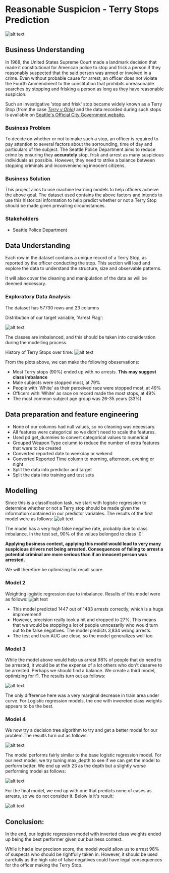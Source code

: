 # Reasonable Suspicion - Terry Stops Prediction  
![alt text](/Assets/traffic-polic-stop.jpg "Traffic Police Stop")

## Business Understanding 
In 1968, the United States Supreme Court made a landmark decision that made it constitutional for American police to stop and frisk a person if they reasonably suspected that the said person was armed or involved in a crime. Even without probable cause for arrest, an officer does not violate the Fourth Ammendment to the constitution that prohibits unreasonable searches by stopping and frisking a person as long as they have reasonable suspicion.  

Such an investigative 'stop and frisk' stop became widely known as a Terry Stop (from the case *[Terry v Ohio](https://www.law.cornell.edu/supremecourt/text/392/1))* and the data recorded during such stops is available on [Seattle's Official City Government website.](https://data.seattle.gov/Public-Safety/Terry-Stops/28ny-9ts8)

### Business Problem
To decide on whether or not to make such a stop, an officer is required to pay attention to several factors about the sorrounding, time of day and particulars of the subject. The Seattle Police Department aims to reduce crime by ensuring they **accurately** stop, frisk and arrest as many suspicious individuals as possible. However, they need to strike a balance between stopping criminals and inconveniencing innocent citizens.

### Business Solution
This project aims to use machine learning models to help officers acheive the above goal. The dataset used contains the above factors and intends to use this historical information to help predict whether or not a Terry Stop should be made given prevailing circumstances. 

### Stakeholders
- Seattle Police Department 

## Data Understanding 
Each row in the dataset contains a unique record of a Terry Stop, as reported by the officer conducting the stop. This section will load and explore the data to understand the structure, size and observable patterns.

It will also cover the cleaning and manipulation of the data as will be deemed necessary.  

### Exploratory Data Analysis
The dataset has 57730 rows and 23 columns

Distribution of our target variable, 'Arrest Flag':

![alt text](/Assets/arrest%20flag%20output.png "Arrest Flag distribution")

The classes are imbalanced, and this should be taken into consideration during the modelling process.

History of Terry Stops over time:
![alt text](/Assets/time%20output.png "Terry stops over time")

From the plots above, we can make the following obeservations:
* Most Terry stops (90%) ended up with no arrests. **This may suggest class imbalance**
* Male subjects were stopped most, at 79%
* People with 'White' as their perceived race were stopped most, at 49%
* Officers with 'White' as race on record made the most stops, at 49%
* The most common subject age group was 26-35 years (33%)

## Data preparation and feature engineering
- None of our columns had null values, so no cleaning was necessary.
- All features were categorical so we didn't need to scale the features. 
- Used pd.get_dummies to convert categorical values to numerical
- Grouped Weapon Type column to reduce the number of extra features that were to be created 
- Converted reported date to weekday or wekend 
- Converted Reported Time column to morning, afternoon, evening or night 
- Split the data into predictor and target 
- Split the data into training and test sets 

## Modelling
Since this is a classification task, we start with logistic regression to determine whether or not a Terry stop should be made given the information contained in our predictor variables.
The results of the first model were as follows:
![alt text](/Assets/model%201%20results.png "Arrest Flag distribution")

The model has a very high false negative rate, probably due to class imbalance. In the test set, 90% of the values belonged to class '0'

**Applying business context, applying this model would lead to very many suspicious drivers not being arrested. Consequences of failing to arrest a potential criminal are more serious than if an innocent person was arrested.**

We will therefore be optimizing for recall score.
### Model 2
Weighting logistic regression due to imbalance. Results of this model were as follows:
![alt text](/Assets/model%202%20results.png "Arrest Flag distribution")

* This model predicted 1447 out of 1483 arrests correctly, which is a huge improvement!
* However, precision really took a hit and dropped to 27%. This means that we would be stopping a lot of people unncesarily who would turn out to be false negatives. The model predicts 3,834 wrong arrests.
* The test and train AUC are close, so the model generalizes well too. 

### Model 3 
While the model above would help us arrest 98% of people that do need to be arrested, it would be at the expense of a lot others who don't deserve to be arrested. Perhaps we should find a balance. We create a third model, optimizing for f1. The results turn out as follows:

![alt text](/Assets/model%203%20results.png "Arrest Flag distribution")

The only difference here was a very marginal decrease in train area under curve. For Logistic regression models, the one with invereted class weights appears to be the best.
### Model 4 
We now try a decision tree algorithm to try and get a better model for our problem.The results turn out as follows:

![alt text](/Assets/model%204%20results.png "Arrest Flag distribution")

The model performs fairly similar to the base logistic regression model. For our next model, we try tuning max_depth to see if we can get the model to perform better. We end up with 23 as the depth but a slightly worse performing model as follows:

![alt text](/Assets/model%205%20results.png "Arrest Flag distribution")

For the final model, we end up with one that predicts none of cases as arrests, so we do not consider it. 
Below is it's result:

![alt text](/Assets/model%206.png "Arrest Flag distribution")

## Conclusion:
In the end, our logistic regression model with inverted class weights ended up being the best performer given our business context. 

While it had a low precison score, the model would allow us to arrest 98% of suspects who should be rightfully taken in. However, it should be used carefully as the high rate of false negatives could have legal consequences for the officer making the Terry Stop. 